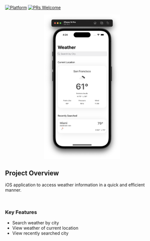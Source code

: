 [![Platform](https://img.shields.io/cocoapods/p/LFAlertController.svg?style=flat)](http://cocoapods.org/pods/LFAlertController)
[![PRs Welcome](https://img.shields.io/badge/PRs-welcome-brightgreen.svg?style=flat-square)](http://makeapullrequest.com)


<p align="center">
    <img src="screenshot.png" alt="GIF walk-through" width="250">  
</p>

## Project Overview

iOS application to access weather information in a quick and efficient manner. 

<br>

### Key Features

- Search weather by city
- View weather of current location
- View recently searched city


